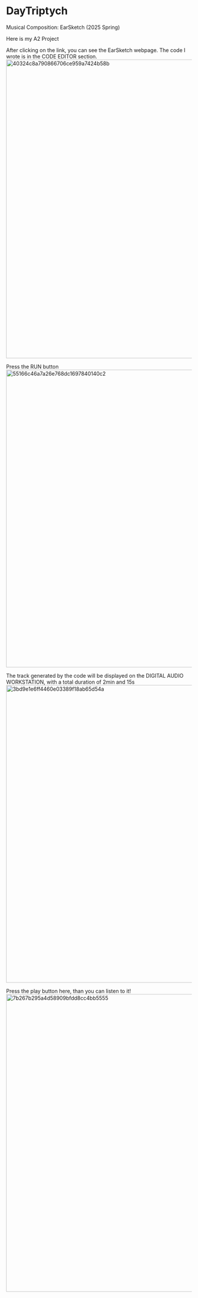 # DayTriptych
Musical Composition: EarSketch (2025 Spring)

Here is my A2 Project


After clicking on the link, you can see the EarSketch webpage. The code I wrote is in the CODE EDITOR section.
<img width="1439" height="809" alt="40324c8a790866706ce959a7424b58b" src="https://github.com/user-attachments/assets/a5aa5adf-9e8c-4c76-84d1-7f7819a5ce35" />

Press the RUN button
<img width="1434" height="806" alt="55166c46a7a26e768dc1697840140c2" src="https://github.com/user-attachments/assets/7f155e43-0257-4d24-921b-f63f9e048dda" />

The track generated by the code will be displayed on the DIGITAL AUDIO WORKSTATION, with a total duration of 2min and 15s
<img width="1434" height="806" alt="3bd9e1e6ff4460e03389f18ab65d54a" src="https://github.com/user-attachments/assets/fc4af3be-9097-4957-821c-5eaced4087ae" />

Press the play button here, than you can listen to it!
<img width="1434" height="806" alt="7b267b295a4d58909bfdd8cc4bb5555" src="https://github.com/user-attachments/assets/13787931-3ad6-4723-808c-e56e9a09c100" />
